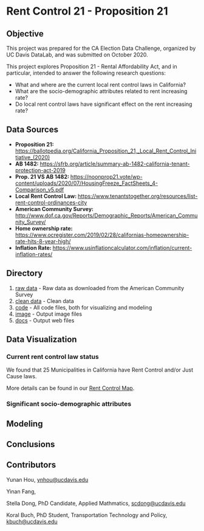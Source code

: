 # Rent Control 21 - Proposition 21

## Objective
This project was prepared for the CA Election Data Challenge, organized by UC Davis DataLab, and was submitted on October 2020.

This project explores Proposition 21 - Rental Affordability Act, and in particular, intended to answer the following research questions:
* What and where are the current local rent control laws in California?
* What are the socio-demographic attributes related to rent increasing rate?
* Do local rent control laws have significant effect on the rent increasing rate?

## Data Sources

* <b> Proposition 21: </b> https://ballotpedia.org/California_Proposition_21,_Local_Rent_Control_Initiative_(2020)
* <b> AB 1482: </b> https://sfrb.org/article/summary-ab-1482-california-tenant-protection-act-2019
* <b> Prop. 21 VS AB 1482: </b> https://noonprop21.vote/wp-content/uploads/2020/07/HousingFreeze_FactSheets_4-Comparison_v5.pdf
* <b> Local Rent Control Law: </b> https://www.tenantstogether.org/resources/list-rent-control-ordinances-city
* <b> American Community Survey: </b> http://www.dof.ca.gov/Reports/Demographic_Reports/American_Community_Survey/
* <b> Home ownership rate: </b> https://www.ocregister.com/2019/02/28/californias-homeownership-rate-hits-8-year-high/
* <b> Inflation Rate: </b> https://www.usinflationcalculator.com/inflation/current-inflation-rates/

## Directory
1. [raw data](https://github.com/FengYinan/Prop21-Team/tree/master/raw%20data) - Raw data as downloaded from the American Community Survey
2. [clean data](https://github.com/FengYinan/Prop21-Team/tree/master/clean%20data) - Clean data
3. [code](https://github.com/FengYinan/Prop21-Team/tree/master/code) - All code files, both for visualizing and modeling
4. [image](https://github.com/FengYinan/Prop21-Team/tree/master/image) - Output image files
5. [docs](https://github.com/FengYinan/Prop21-Team/tree/master/docs) - Output web files

## Data Visualization
### Current rent control law status
We found that 25 Municipalities in California have Rent Control and/or Just Cause laws.

More details can be found in our [Rent Control Map](https://fengyinan.github.io/Prop21-Team/Rent_Control_Map.html).

### Significant socio-demographic attributes 

## Modeling

## Conclusions

## Contributors
Yunan Hou, ynhou@ucdavis.edu

Yinan Fang, 

Stella Dong, PhD Candidate, Applied Mathmatics, scdong@ucdavis.edu

Koral Buch, PhD Student, Transportation Technology and Policy, kbuch@ucdavis.edu
